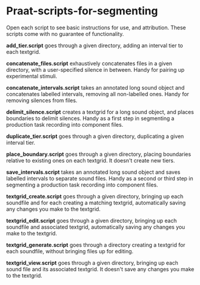 # Praat-scripts-for-segmenting
Open each script to see basic instructions for use, and attribution. These scripts come with no guarantee of functionality.

**add_tier.script** goes through a given directory, adding an interval tier to each textgrid.

**concatenate_files.script** exhaustively concatenates files in a given directory, with a user-specified silence in between. Handy for pairing up experimental stimuli. 

**concatenate_intervals.script** takes an annotated long sound object and concatenates labelled intervals, removing all non-labelled ones. Handy for removing silences from files. 

**delimit_silence.script** creates a textgrid for a long sound object, and places boundaries to delimit silences. Handy as a first step in segmenting a production task recording into component files.

**duplicate_tier.script** goes through a given directory, duplicating a given interval tier. 

**place_boundary.script** goes through a given directory, placing boundaries relative to existing ones on each textgrid. It doesn't create new tiers.

**save_intervals.script** takes an annotated long sound object and saves labelled intervals to separate sound files. Handy as a second or third step in segmenting a production task recording into component files.
 
**textgrid_create.script** goes through a given directory, bringing up each soundfile and for each creating a matching textgrid, automatically saving any changes you make to the textgrid. 

**textgrid_edit.script** goes through a given directory, bringing up each soundfile and associated textgrid, automatically saving any changes you make to the textgrid.

**textgrid_generate.script** goes through a directory creating a textgrid for each soundfile, without bringing files up for editing. 

**textgrid_view.script** goes through a given directory, bringing up each sound file and its associated textgrid. It doesn't save any changes you make to the textgrid. 
